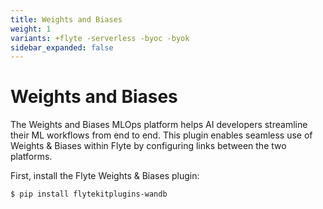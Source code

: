 ```yaml
---
title: Weights and Biases
weight: 1
variants: +flyte -serverless -byoc -byok
sidebar_expanded: false
---
```


# Weights and Biases

The Weights and Biases MLOps platform helps AI developers streamline their ML workflows from end to end. This plugin
enables seamless use of Weights & Biases within Flyte by configuring links between the two platforms.

First, install the Flyte Weights & Biases plugin:

```shell
$ pip install flytekitplugins-wandb
```


